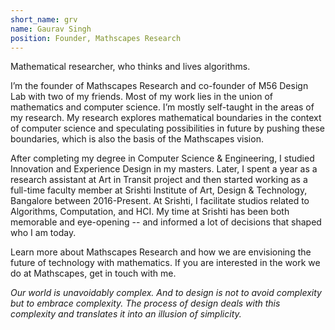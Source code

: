 ```yaml
---
short_name: grv
name: Gaurav Singh
position: Founder, Mathscapes Research
---
```


Mathematical researcher, who thinks and lives algorithms.

I’m the founder of Mathscapes Research and co-founder of M56 Design Lab with two of my friends. Most of my work lies in the union of mathematics and computer science. I’m mostly self-taught in the areas of my research. My research explores mathematical boundaries in the context of computer science and speculating possibilities in future by pushing these boundaries, which is also the basis of the Mathscapes vision.

After completing my degree in Computer Science & Engineering, I studied Innovation and Experience Design in my masters. Later, I spent a year as a research assistant at Art in Transit project and then started working as a full-time faculty member at Srishti Institute of Art, Design & Technology, Bangalore between 2016-Present. At Srishti, I facilitate studios related to Algorithms, Computation, and HCI. My time at Srishti has been both memorable and eye-opening -- and informed a lot of decisions that shaped who I am today.

Learn more about Mathscapes Research and how we are envisioning the future of technology with mathematics. If you are interested in the work we do at Mathscapes, get in touch with me.

*Our world is unavoidably complex. And to design is not to avoid complexity but to embrace complexity. The process of design deals with this complexity and translates it into an illusion of simplicity.*
